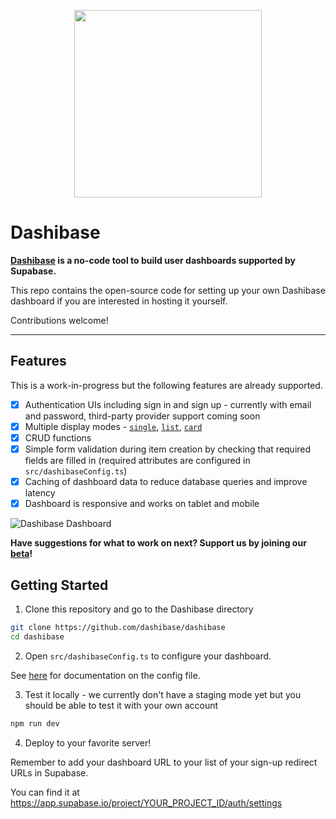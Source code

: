<p align="center">
<img width="300" src="https://raw.githubusercontent.com/dashibase/dashibase/main/assets/dashibase-logo.png"/>
</p>

# Dashibase

**[Dashibase](https://dashibase.com) is a no-code tool to build user dashboards supported by Supabase.**

This repo contains the open-source code for setting up your own Dashibase dashboard if you are interested in hosting it yourself.

Contributions welcome!

---

## Features

This is a work-in-progress but the following features are already supported.

- [x] Authentication UIs including sign in and sign up - currently with email and password, third-party provider support coming soon
- [x] Multiple display modes - [`single`](https://dashibase.com/demo/profile), [`list`](https://dashibase.com/demo/todo), [`card`](https://dashibase.com/demo/notes)
- [x] CRUD functions
- [x] Simple form validation during item creation by checking that required fields are filled in (required attributes are configured in `src/dashibaseConfig.ts`)
- [x] Caching of dashboard data to reduce database queries and improve latency
- [x] Dashboard is responsive and works on tablet and mobile

![Dashibase Dashboard](https://raw.githubusercontent.com/dashibase/dashibase/main/assets/dashibase-screenshot.png)

**Have suggestions for what to work on next? Support us by joining our [beta](https://dashibase.com)!**

## Getting Started

1. Clone this repository and go to the Dashibase directory

```bash
git clone https://github.com/dashibase/dashibase
cd dashibase
```

2. Open `src/dashibaseConfig.ts` to configure your dashboard.

See [here](https://github.com/dashibase/dashibase/blob/main/src/dashibaseConfig.ts) for documentation on the config file.

3. Test it locally - we currently don't have a staging mode yet but you should be able to test it with your own account

```bash
npm run dev
```

4. Deploy to your favorite server!

Remember to add your dashboard URL to your list of your sign-up redirect URLs in Supabase.

You can find it at https://app.supabase.io/project/YOUR_PROJECT_ID/auth/settings
